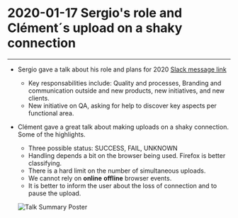# 2020-01-17 Sergio's role and Clément´s upload on a shaky connection

*****

* Sergio gave a talk about his role and plans for 2020 [Slack message link](https://vizzuality.slack.com/archives/C062HTHA5/p1579266067017600)
  * Key responsabilities include: Quality and processes, Branding and communication outside and new products, new initiatives, and new clients.
  * New initiative on QA, asking for help to discover key aspects per functional area.

* Clément gave a great talk about making uploads on a shaky connection. Some of the highlights.
  * Three possible status: SUCCESS, FAIL, UNKNOWN
  * Handling depends a bit on the browser being used. Firefox is better classifying.
  * There is a hard limit on the number of simultaneous uploads.
  * We cannot rely on **online** **offline** browser events.
  * It is better to inform the user about the loss of connection and to pause the upload.
  
  ![Talk Summary Poster](https://github.com/Vizzuality/frontismos/blob/master/meetings/Uploads%20on%20a%20shaky%20connection%20study.jpg)
  
